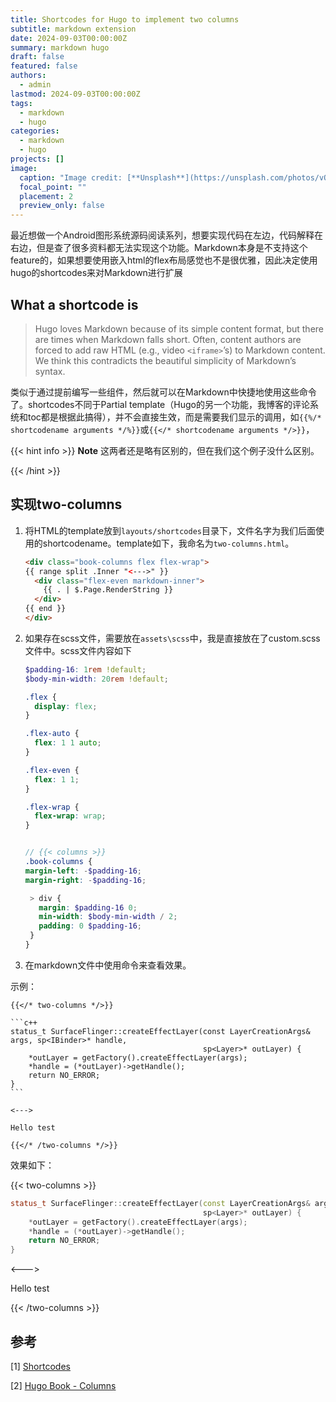 ```yaml
---
title: Shortcodes for Hugo to implement two columns
subtitle: markdown extension
date: 2024-09-03T00:00:00Z
summary: markdown hugo
draft: false
featured: false
authors:
  - admin
lastmod: 2024-09-03T00:00:00Z
tags:
  - markdown 
  - hugo
categories:
  - markdown 
  - hugo
projects: []
image:
  caption: "Image credit: [**Unsplash**](https://unsplash.com/photos/vOTBmRh3-7I)"
  focal_point: ""
  placement: 2
  preview_only: false
---
```


最近想做一个Android图形系统源码阅读系列，想要实现代码在左边，代码解释在右边，但是查了很多资料都无法实现这个功能。Markdown本身是不支持这个feature的，如果想要使用嵌入html的flex布局感觉也不是很优雅，因此决定使用hugo的shortcodes来对Markdown进行扩展

## What a shortcode is

> Hugo loves Markdown because of its simple content format, but there are times when Markdown falls short. Often, content authors are forced to add raw HTML (e.g., video `<iframe>`’s) to Markdown content. We think this contradicts the beautiful simplicity of Markdown’s syntax.

类似于通过提前编写一些组件，然后就可以在Markdown中快捷地使用这些命令了。shortcodes不同于Partial template（Hugo的另一个功能，我博客的评论系统和toc都是根据此搞得），并不会直接生效，而是需要我们显示的调用，如`{{%/* shortcodename arguments */%}}`或`{{</* shortcodename arguments */>}}`，

{{< hint info >}}
**Note**
这两者还是略有区别的，但在我们这个例子没什么区别。

{{< /hint >}}

## 实现two-columns

1. 将HTML的template放到`layouts/shortcodes`目录下，文件名字为我们后面使用的shortcodename。template如下，我命名为`two-columns.html`。

   ```html
   <div class="book-columns flex flex-wrap">
   {{ range split .Inner "<--->" }}
     <div class="flex-even markdown-inner">
       {{ . | $.Page.RenderString }}
     </div>
   {{ end }}
   </div>
   ```
   
2. 如果存在scss文件，需要放在```assets\scss```中，我是直接放在了custom.scss文件中。scss文件内容如下

   ```scss
   $padding-16: 1rem !default;
   $body-min-width: 20rem !default;
   
   .flex {
     display: flex;
   }
   
   .flex-auto {
     flex: 1 1 auto;
   }
   
   .flex-even {
     flex: 1 1;
   }
   
   .flex-wrap {
     flex-wrap: wrap;
   }
   
   
   // {{< columns >}}
   .book-columns {
   margin-left: -$padding-16;
   margin-right: -$padding-16;
   
   	> div {
   	  margin: $padding-16 0;
   	  min-width: $body-min-width / 2;
   	  padding: 0 $padding-16;
   	}
   }
   ```

3. 在markdown文件中使用命令来查看效果。

示例：

```
{{</* two-columns */>}}

​```c++
status_t SurfaceFlinger::createEffectLayer(const LayerCreationArgs& args, sp<IBinder>* handle,
                                           sp<Layer>* outLayer) {
    *outLayer = getFactory().createEffectLayer(args);
    *handle = (*outLayer)->getHandle();
    return NO_ERROR;
}
​```

<--->

Hello test

{{</* /two-columns */>}}
```

效果如下：

{{< two-columns >}}

```c++
status_t SurfaceFlinger::createEffectLayer(const LayerCreationArgs& args, sp<IBinder>* handle,
                                           sp<Layer>* outLayer) {
    *outLayer = getFactory().createEffectLayer(args);
    *handle = (*outLayer)->getHandle();
    return NO_ERROR;
}
```

<--->

Hello test

{{< /two-columns >}}


## 参考

[1] [Shortcodes](https://gohugo.io/content-management/shortcodes/#figure)

[2] [Hugo Book - Columns](https://hugo-book-demo.netlify.app/docs/shortcodes/columns/)